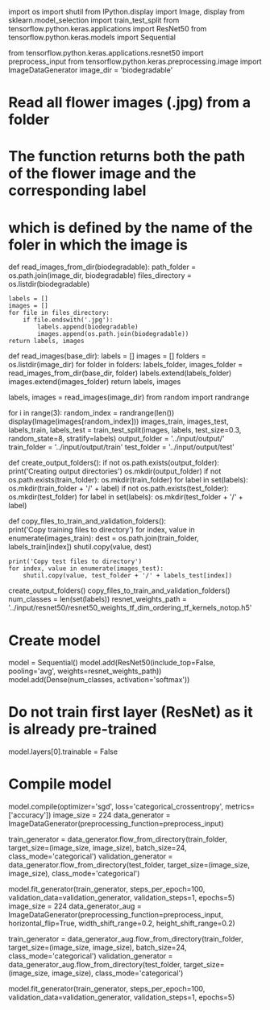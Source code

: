 import os 
import shutil
from IPython.display import Image, display
from sklearn.model_selection import train_test_split
from tensorflow.python.keras.applications import ResNet50
from tensorflow.python.keras.models import Sequential

from tensorflow.python.keras.applications.resnet50 import preprocess_input
from tensorflow.python.keras.preprocessing.image import ImageDataGenerator
image_dir = 'biodegradable'

# Read all flower images (.jpg) from a folder
# The function returns both the path of the flower image and the corresponding label
# which is defined by the name of the foler in which the image is
def read_images_from_dir(biodegradable):
    path_folder = os.path.join(image_dir, biodegradable)
    files_directory = os.listdir(biodegradable)
    
    labels = []
    images = []
    for file in files_directory:
        if file.endswith('.jpg'):
            labels.append(biodegradable)
            images.append(os.path.join(biodegradable))
    return labels, images

def read_images(base_dir):
    labels = []
    images = []
    folders = os.listdir(image_dir)
    for folder in folders:
        labels_folder, images_folder = read_images_from_dir(base_dir, folder)
        labels.extend(labels_folder)
        images.extend(images_folder)
    return labels, images

labels, images = read_images(image_dir)
from random import randrange

for i in range(3):
    random_index = randrange(len())
    display(Image(images[random_index]))
images_train, images_test, labels_train, labels_test = train_test_split(images, labels, test_size=0.3, random_state=8, stratify=labels)
output_folder = '../input/output/'
train_folder = '../input/output/train'
test_folder = '../input/output/test'

def create_output_folders():
    if not os.path.exists(output_folder):
        print('Creating output directories')
        os.mkdir(output_folder)
        if not os.path.exists(train_folder):
            os.mkdir(train_folder)
            for label in set(labels):
                os.mkdir(train_folder + '/' + label)
        if not os.path.exists(test_folder):
            os.mkdir(test_folder)
            for label in set(labels):
                os.mkdir(test_folder + '/' + label)
            
def copy_files_to_train_and_validation_folders():            
    print('Copy training files to directory')
    for index, value in enumerate(images_train):
        dest = os.path.join(train_folder, labels_train[index])
        shutil.copy(value, dest)

    print('Copy test files to directory')        
    for index, value in enumerate(images_test):
        shutil.copy(value, test_folder + '/' + labels_test[index])
    
create_output_folders()
copy_files_to_train_and_validation_folders()
num_classes = len(set(labels))
resnet_weights_path = '../input/resnet50/resnet50_weights_tf_dim_ordering_tf_kernels_notop.h5'

# Create model
model = Sequential()
model.add(ResNet50(include_top=False, pooling='avg', weights=resnet_weights_path))
model.add(Dense(num_classes, activation='softmax'))

# Do not train first layer (ResNet) as it is already pre-trained
model.layers[0].trainable = False

# Compile model 
model.compile(optimizer='sgd', loss='categorical_crossentropy', metrics=['accuracy'])
image_size = 224
data_generator = ImageDataGenerator(preprocessing_function=preprocess_input)

train_generator = data_generator.flow_from_directory(train_folder, target_size=(image_size, image_size), batch_size=24, class_mode='categorical')
validation_generator = data_generator.flow_from_directory(test_folder, target_size=(image_size, image_size), class_mode='categorical')

model.fit_generator(train_generator, steps_per_epoch=100, validation_data=validation_generator, validation_steps=1, epochs=5)
image_size = 224
data_generator_aug = ImageDataGenerator(preprocessing_function=preprocess_input, horizontal_flip=True, width_shift_range=0.2, height_shift_range=0.2)

train_generator = data_generator_aug.flow_from_directory(train_folder, target_size=(image_size, image_size), batch_size=24, class_mode='categorical')
validation_generator = data_generator_aug.flow_from_directory(test_folder, target_size=(image_size, image_size), class_mode='categorical')

model.fit_generator(train_generator, steps_per_epoch=100, validation_data=validation_generator, validation_steps=1, epochs=5)


